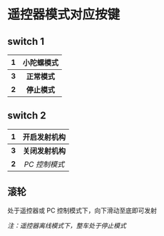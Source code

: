 # 遥控器模式对应按键

## switch 1

|   1   |  小陀螺模式  |
| :---: | :----------: |
| **3** | **正常模式** |
| **2** | **停止模式** |

## switch 2

|   1   |   开启发射机构   |
| :---: | :--------------: |
| **3** | **关闭发射机构** |
| **2** |  _PC 控制模式_   |

## 滚轮

处于遥控器或 PC 控制模式下，向下滑动至底即可发射

_注：遥控器离线模式下，整车处于停止模式_
